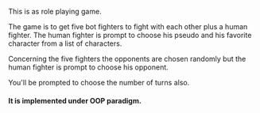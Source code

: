 This is as role playing game.

The game is to get five bot fighters to fight with each other plus a human fighter. The human fighter is prompt to choose his pseudo and his favorite character from a list of characters.

Concerning the five fighters the opponents are chosen randomly but the human fighter is prompt to choose his opponent.

You'll be prompted to choose the number of turns also.

#### It is implemented under OOP paradigm.